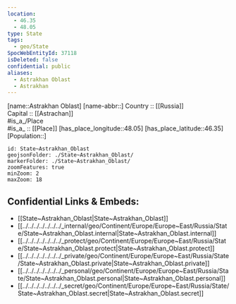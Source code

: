 ```yaml
---
location:
  - 46.35
  - 48.05
type: State
tags:
  - geo/State
SpocWebEntityId: 37118
isDeleted: false
confidential: public
aliases:
  - Astrakhan Oblast
  - Astrakhan 
---
```

[name::Astrakhan Oblast] 
[name-abbr::] 
Country :: [[Russia]]  
Capital :: [[Astrachan]]  
#is_a_/Place  
#is_a_ :: [[Place]] 
[has_place_longitude::48.05] 
[has_place_latitude::46.35] 
[Population::] 



```leaflet
id: State~Astrakhan_Oblast
geojsonFolder: ./State~Astrakhan_Oblast/
markerFolder: ./State~Astrakhan_Oblast/
zoomFeatures: true 
minZoom: 2 
maxZoom: 18
```


## Confidential Links & Embeds: 
- [[State~Astrakhan_Oblast|State~Astrakhan_Oblast]]  
- [[../../../../../../../_internal/geo/Continent/Europe/Europe~East/Russia/State/State~Astrakhan_Oblast.internal|State~Astrakhan_Oblast.internal]] 
- [[../../../../../../../_protect/geo/Continent/Europe/Europe~East/Russia/State/State~Astrakhan_Oblast.protect|State~Astrakhan_Oblast.protect]] 
- [[../../../../../../../_private/geo/Continent/Europe/Europe~East/Russia/State/State~Astrakhan_Oblast.private|State~Astrakhan_Oblast.private]] 
- [[../../../../../../../_personal/geo/Continent/Europe/Europe~East/Russia/State/State~Astrakhan_Oblast.personal|State~Astrakhan_Oblast.personal]] 
- [[../../../../../../../_secret/geo/Continent/Europe/Europe~East/Russia/State/State~Astrakhan_Oblast.secret|State~Astrakhan_Oblast.secret]] 
